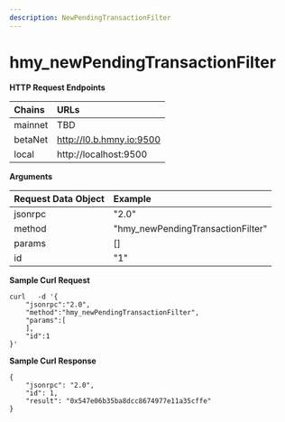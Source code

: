 ```yaml
---
description: NewPendingTransactionFilter
---
```


# hmy\_newPendingTransactionFilter

**HTTP Request Endpoints**

| Chains | URLs |
| :--- | :--- |
| mainnet | TBD |
| betaNet | http://l0.b.hmny.io:9500 |
| local | http://localhost:9500 |

**Arguments**

| Request Data Object | Example |
| :--- | :--- |
| jsonrpc | "2.0" |
| method | "hmy\_newPendingTransactionFilter" |
| params | \[\] |
| id | "1" |

**Sample Curl Request**

```text
curl   -d '{
    "jsonrpc":"2.0", 
    "method":"hmy_newPendingTransactionFilter", 
    "params":[
    ],
    "id":1
}'
```

**Sample Curl Response**

```text
{
    "jsonrpc": "2.0",
    "id": 1,
    "result": "0x547e06b35ba8dcc8674977e11a35cffe"
}
```

